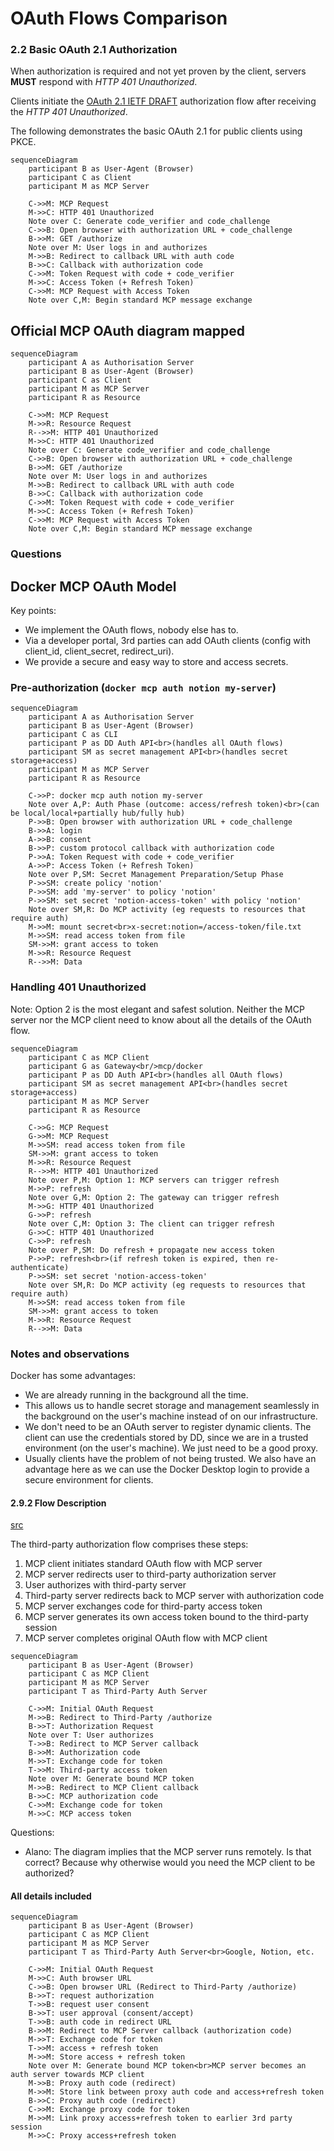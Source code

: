 # OAuth Flows Comparison

### 2.2 Basic OAuth 2.1 Authorization

When authorization is required and not yet proven by the client, servers **MUST** respond
with _HTTP 401 Unauthorized_.

Clients initiate the
[OAuth 2.1 IETF DRAFT](https://datatracker.ietf.org/doc/html/draft-ietf-oauth-v2-1-12)
authorization flow after receiving the _HTTP 401 Unauthorized_.

The following demonstrates the basic OAuth 2.1 for public clients using PKCE.

```mermaid
sequenceDiagram
    participant B as User-Agent (Browser)
    participant C as Client
    participant M as MCP Server

    C->>M: MCP Request
    M->>C: HTTP 401 Unauthorized
    Note over C: Generate code_verifier and code_challenge
    C->>B: Open browser with authorization URL + code_challenge
    B->>M: GET /authorize
    Note over M: User logs in and authorizes
    M->>B: Redirect to callback URL with auth code
    B->>C: Callback with authorization code
    C->>M: Token Request with code + code_verifier
    M->>C: Access Token (+ Refresh Token)
    C->>M: MCP Request with Access Token
    Note over C,M: Begin standard MCP message exchange
```

## Official MCP OAuth diagram mapped

```mermaid
sequenceDiagram
    participant A as Authorisation Server
    participant B as User-Agent (Browser)
    participant C as Client
    participant M as MCP Server
    participant R as Resource

    C->>M: MCP Request
    M->>R: Resource Request
    R-->>M: HTTP 401 Unauthorized
    M->>C: HTTP 401 Unauthorized
    Note over C: Generate code_verifier and code_challenge
    C->>B: Open browser with authorization URL + code_challenge
    B->>M: GET /authorize
    Note over M: User logs in and authorizes
    M->>B: Redirect to callback URL with auth code
    B->>C: Callback with authorization code
    C->>M: Token Request with code + code_verifier
    M->>C: Access Token (+ Refresh Token)
    C->>M: MCP Request with Access Token
    Note over C,M: Begin standard MCP message exchange
```

### Questions

## Docker MCP OAuth Model
Key points:
- We implement the OAuth flows, nobody else has to.
- Via a developer portal, 3rd parties can add OAuth clients (config with client_id, client_secret, redirect_uri).
- We provide a secure and easy way to store and access secrets.

### Pre-authorization (`docker mcp auth notion my-server`)
```mermaid
sequenceDiagram
    participant A as Authorisation Server
    participant B as User-Agent (Browser)
    participant C as CLI
    participant P as DD Auth API<br>(handles all OAuth flows)
    participant SM as secret management API<br>(handles secret storage+access)
    participant M as MCP Server
    participant R as Resource

    C->>P: docker mcp auth notion my-server
    Note over A,P: Auth Phase (outcome: access/refresh token)<br>(can be local/local+partially hub/fully hub)
    P->>B: Open browser with authorization URL + code_challenge
    B->>A: login
    A->>B: consent
    B->>P: custom protocol callback with authorization code
    P->>A: Token Request with code + code_verifier
    A->>P: Access Token (+ Refresh Token)
    Note over P,SM: Secret Management Preparation/Setup Phase
    P->>SM: create policy 'notion'
    P->>SM: add 'my-server' to policy 'notion'
    P->>SM: set secret 'notion-access-token' with policy 'notion'
    Note over SM,R: Do MCP activity (eg requests to resources that require auth)
    M->>M: mount secret<br>x-secret:notion=/access-token/file.txt
    M->>SM: read access token from file
    SM->>M: grant access to token
    M->>R: Resource Request
    R-->>M: Data
```

### Handling 401 Unauthorized
Note: Option 2 is the most elegant and safest solution. Neither the MCP server nor the MCP client need to know about all the details of the OAuth flow.
```mermaid
sequenceDiagram
    participant C as MCP Client
    participant G as Gateway<br/>mcp/docker
    participant P as DD Auth API<br>(handles all OAuth flows)
    participant SM as secret management API<br>(handles secret storage+access)
    participant M as MCP Server
    participant R as Resource

    C->>G: MCP Request
    G->>M: MCP Request
    M->>SM: read access token from file
    SM->>M: grant access to token
    M->>R: Resource Request
    R-->>M: HTTP 401 Unauthorized
    Note over P,M: Option 1: MCP servers can trigger refresh
    M->>P: refresh
    Note over G,M: Option 2: The gateway can trigger refresh
    M->>G: HTTP 401 Unauthorized
    G->>P: refresh
    Note over C,M: Option 3: The client can trigger refresh
    G->>C: HTTP 401 Unauthorized
    C->>P: refresh
    Note over P,SM: Do refresh + propagate new access token
    P->>P: refresh<br>(if refresh token is expired, then re-authenticate)
    P->>SM: set secret 'notion-access-token'
    Note over SM,R: Do MCP activity (eg requests to resources that require auth)
    M->>SM: read access token from file
    SM->>M: grant access to token
    M->>R: Resource Request
    R-->>M: Data
```

### Notes and observations
Docker has some advantages:
- We are already running in the background all the time.
- This allows us to handle secret storage and management seamlessly in the background on the user's machine instead of on our infrastructure.
- We don't need to be an OAuth server to register dynamic clients. 
  The client can use the credentials stored by DD, since we are in a trusted environment (on the user's machine).
  We just need to be a good proxy.
- Usually clients have the problem of not being trusted.
  We also have an advantage here as we can use the Docker Desktop login to provide a secure environment for clients.

#### 2.9.2 Flow Description

[src](https://spec.modelcontextprotocol.io/specification/2025-03-26/basic/authorization/#292-flow-description)

The third-party authorization flow comprises these steps:

1. MCP client initiates standard OAuth flow with MCP server
2. MCP server redirects user to third-party authorization server
3. User authorizes with third-party server
4. Third-party server redirects back to MCP server with authorization code
5. MCP server exchanges code for third-party access token
6. MCP server generates its own access token bound to the third-party session
7. MCP server completes original OAuth flow with MCP client

```mermaid
sequenceDiagram
    participant B as User-Agent (Browser)
    participant C as MCP Client
    participant M as MCP Server
    participant T as Third-Party Auth Server

    C->>M: Initial OAuth Request
    M->>B: Redirect to Third-Party /authorize
    B->>T: Authorization Request
    Note over T: User authorizes
    T->>B: Redirect to MCP Server callback
    B->>M: Authorization code
    M->>T: Exchange code for token
    T->>M: Third-party access token
    Note over M: Generate bound MCP token
    M->>B: Redirect to MCP Client callback
    B->>C: MCP authorization code
    C->>M: Exchange code for token
    M->>C: MCP access token
```

Questions:
- Alano: The diagram implies that the MCP server runs remotely. Is that correct? Because why otherwise would you need the MCP client to be authorized?

#### All details included
```mermaid
sequenceDiagram
    participant B as User-Agent (Browser)
    participant C as MCP Client
    participant M as MCP Server
    participant T as Third-Party Auth Server<br>Google, Notion, etc.

    C->>M: Initial OAuth Request
    M->>C: Auth browser URL
    C->>B: Open browser URL (Redirect to Third-Party /authorize)
    B->>T: request authorization
    T->>B: request user consent
    B->>T: user approval (consent/accept)
    T->>B: auth code in redirect URL
    B->>M: Redirect to MCP Server callback (authorization code)
    M->>T: Exchange code for token
    T->>M: access + refresh token
    M->>M: Store access + refresh token
    Note over M: Generate bound MCP token<br>MCP server becomes an auth server towards MCP client
    M->>B: Proxy auth code (redirect)
    M->>M: Store link between proxy auth code and access+refresh token
    B->>C: Proxy auth code (redirect)
    C->>M: Exchange proxy code for token
    M->>M: Link proxy access+refresh token to earlier 3rd party session
    M->>C: Proxy access+refresh token
```
